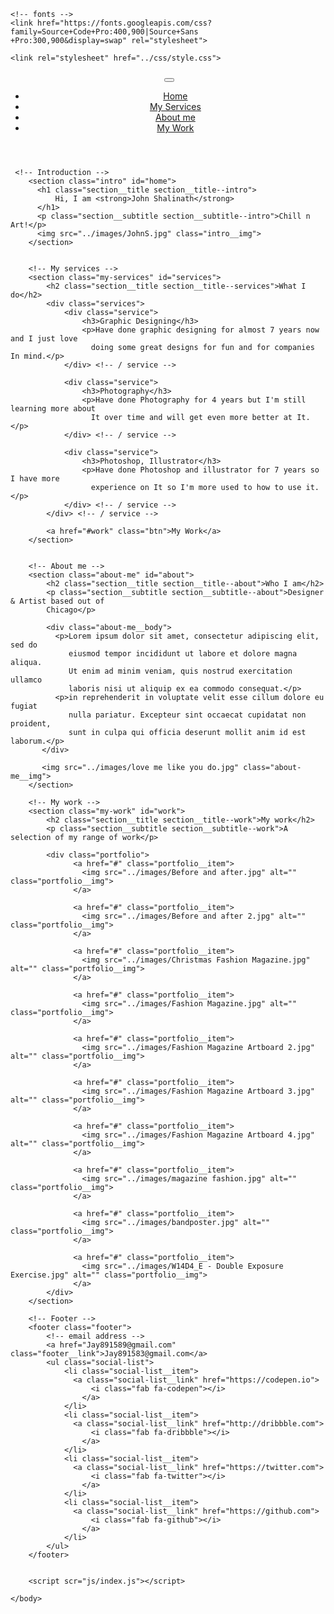 <!DOCTYPE html>
<html lang="en">
  <head>
    <meta charset="UTF-8">
    <meta name="viewport" content="width=device-width, initial-scale=1.0">
    <title>John Shalinath Portfolio Website</title>
    <link rel="stylesheet"
    href="https://cdnjs.cloudflare.com/ajax/libs/normalize/7.0.0/normalize.min.css">
    <link rel="stylesheet"
    href="https://cdnjs.cloudflare.com/ajax/libs/font-awesome/5.11.2/css/all.css"
    integrity="sha256-46qynGAkLSFpVbEBog43gvNhfrOj+BmwXdxFgVK/Kvc=" crossorigin="anonymous" />

    <!-- fonts -->
    <link href="https://fonts.googleapis.com/css?family=Source+Code+Pro:400,900|Source+Sans
    +Pro:300,900&display=swap" rel="stylesheet">

    <link rel="stylesheet" href="../css/style.css">

  </head>
  <body>
    <header>
      <div class="logo">
        <img
      </div>
      <button class="nav-toggle" aria-label="toggle navigation">
        <span class="hamburger"></span>
      </button>
      <span class="nav">
            <ul class="nav__List">
                <li class="nav__item"><a href="#home" class="nav__link">Home</a></li>
                <li class="nav__item"><a href="#services" class="nav__link">My Services</a></li>
                <li class="nav__item"><a href="#about" class="nav__link">About me</a></li>
                <li class="nav__item"><a href="#work" class="nav__link">My Work</a></li>
            </ul>
        </nav>
    </header>





     <!-- Introduction -->
        <section class="intro" id="home">
          <h1 class="section__title section__title--intro">
              Hi, I am <strong>John Shalinath</strong>
          </h1>
          <p class="section__subtitle section__subtitle--intro">Chill n Art!</p>
          <img src="../images/JohnS.jpg" class="intro__img">
        </section>


        <!-- My services -->
        <section class="my-services" id="services">
            <h2 class="section__title section__title--services">What I do</h2>
            <div class="services">
                <div class="service">
                    <h3>Graphic Designing</h3>
                    <p>Have done graphic designing for almost 7 years now and I just love
                      doing some great designs for fun and for companies In mind.</p>
                </div> <!-- / service -->

                <div class="service">
                    <h3>Photography</h3>
                    <p>Have done Photography for 4 years but I'm still learning more about
                      It over time and will get even more better at It.</p>
                </div> <!-- / service -->

                <div class="service">
                    <h3>Photoshop, Illustrator</h3>
                    <p>Have done Photoshop and illustrator for 7 years so I have more
                      experience on It so I'm more used to how to use it.</p>
                </div> <!-- / service -->
            </div> <!-- / service -->

            <a href="#work" class="btn">My Work</a>
        </section>


        <!-- About me -->
        <section class="about-me" id="about">
            <h2 class="section__title section__title--about">Who I am</h2>
            <p class="section__subtitle section__subtitle--about">Designer & Artist based out of
            Chicago</p>

            <div class="about-me__body">
              <p>Lorem ipsum dolor sit amet, consectetur adipiscing elit, sed do
                 eiusmod tempor incididunt ut labore et dolore magna aliqua.
                 Ut enim ad minim veniam, quis nostrud exercitation ullamco
                 laboris nisi ut aliquip ex ea commodo consequat.</p>
              <p>in reprehenderit in voluptate velit esse cillum dolore eu fugiat
                 nulla pariatur. Excepteur sint occaecat cupidatat non proident,
                 sunt in culpa qui officia deserunt mollit anim id est laborum.</p>
           </div>

           <img src="../images/love me like you do.jpg" class="about-me__img">
        </section>

        <!-- My work -->
        <section class="my-work" id="work">
            <h2 class="section__title section__title--work">My work</h2>
            <p class="section__subtitle section__subtitle--work">A selection of my range of work</p>

            <div class="portfolio">
                  <a href="#" class="portfolio__item">
                    <img src="../images/Before and after.jpg" alt="" class="portfolio__img">
                  </a>

                  <a href="#" class="portfolio__item">
                    <img src="../images/Before and after 2.jpg" alt="" class="portfolio__img">
                  </a>

                  <a href="#" class="portfolio__item">
                    <img src="../images/Christmas Fashion Magazine.jpg" alt="" class="portfolio__img">
                  </a>

                  <a href="#" class="portfolio__item">
                    <img src="../images/Fashion Magazine.jpg" alt="" class="portfolio__img">
                  </a>

                  <a href="#" class="portfolio__item">
                    <img src="../images/Fashion Magazine Artboard 2.jpg" alt="" class="portfolio__img">
                  </a>

                  <a href="#" class="portfolio__item">
                    <img src="../images/Fashion Magazine Artboard 3.jpg" alt="" class="portfolio__img">
                  </a>

                  <a href="#" class="portfolio__item">
                    <img src="../images/Fashion Magazine Artboard 4.jpg" alt="" class="portfolio__img">
                  </a>

                  <a href="#" class="portfolio__item">
                    <img src="../images/magazine fashion.jpg" alt="" class="portfolio__img">
                  </a>

                  <a href="#" class="portfolio__item">
                    <img src="../images/bandposter.jpg" alt="" class="portfolio__img">
                  </a>

                  <a href="#" class="portfolio__item">
                    <img src="../images/W14D4_E - Double Exposure Exercise.jpg" alt="" class="portfolio__img">
                  </a>
            </div>
        </section>

        <!-- Footer -->
        <footer class="footer">
            <!-- email address -->
            <a href="Jay891589@gmail.com" class="footer__link">Jay891583@gmail.com</a>
            <ul class="social-list">
                <li class="social-list__item">
                  <a class="social-list__link" href="https://codepen.io">
                      <i class="fab fa-codepen"></i>
                    </a>
                </li>
                <li class="social-list__item">
                  <a class="social-list__link" href="http://dribbble.com">
                      <i class="fab fa-dribbble"></i>
                    </a>
                </li>
                <li class="social-list__item">
                  <a class="social-list__link" href="https://twitter.com">
                      <i class="fab fa-twitter"></i>
                    </a>
                </li>
                <li class="social-list__item">
                  <a class="social-list__link" href="https://github.com">
                      <i class="fab fa-github"></i>
                    </a>
                </li>
            </ul>
        </footer>


        <script scr="js/index.js"></script>

    </body>
</html>
